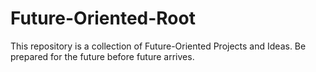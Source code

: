 # Future-Oriented-Root
This repository is a collection of Future-Oriented Projects and Ideas. Be prepared for the future before future arrives.
